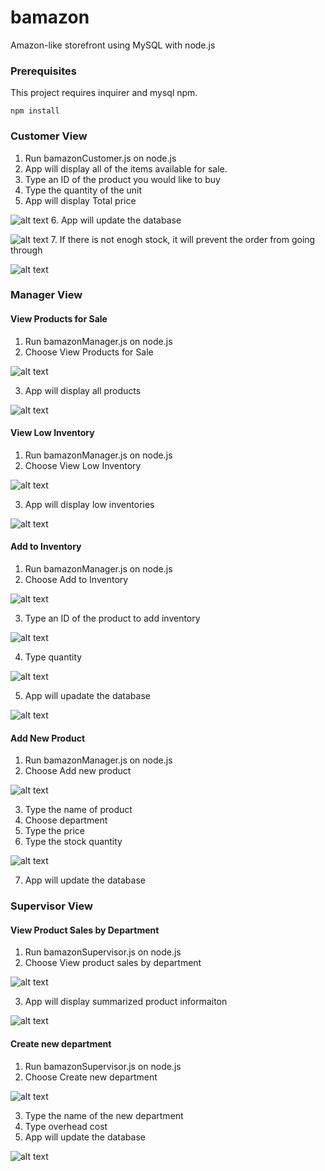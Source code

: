 # bamazon

Amazon-like storefront using MySQL with node.js

### Prerequisites

This project requires inquirer and mysql npm.

```
npm install
```

### Customer View

1. Run bamazonCustomer.js on node.js
2. App will display all of the items available for sale.
3. Type an ID of the product you would like to buy
4. Type the quantity of the unit
5. App will display Total price  

![alt text](https://github.com/jinredhub/bamazon/blob/master/screenshots/1-customer%20view/1.png)
6. App will update the database

![alt text](https://github.com/jinredhub/bamazon/blob/master/screenshots/1-customer%20view/reflect%20stock.png)
7. If there is not enogh stock, it will prevent the order from going through

![alt text](https://github.com/jinredhub/bamazon/blob/master/screenshots/1-customer%20view/not%20enogh.png)

### Manager View

#### View Products for Sale

1. Run bamazonManager.js on node.js
2. Choose View Products for Sale

![alt text](https://github.com/jinredhub/bamazon/blob/master/screenshots/2-manager%20view/1-View%20Products%20for%20Sale.png)

3. App will display all products

![alt text](https://github.com/jinredhub/bamazon/blob/master/screenshots/2-manager%20view/2-View%20Products%20for%20Sale.png)

#### View Low Inventory

1. Run bamazonManager.js on node.js
2. Choose View Low Inventory

![alt text](https://github.com/jinredhub/bamazon/blob/master/screenshots/2-manager%20view/1-View%20Low%20Inventory.png)

3. App will display low inventories

![alt text](https://github.com/jinredhub/bamazon/blob/master/screenshots/2-manager%20view/2-View%20Low%20Inventory.png)

#### Add to Inventory

1. Run bamazonManager.js on node.js
2. Choose Add to Inventory

![alt text](https://github.com/jinredhub/bamazon/blob/master/screenshots/2-manager%20view/1-Add%20to%20Inventory.png)

3. Type an ID of the product to add inventory

![alt text](https://github.com/jinredhub/bamazon/blob/master/screenshots/2-manager%20view/2-Add%20to%20Inventory.png)

4. Type quantity

![alt text](https://github.com/jinredhub/bamazon/blob/master/screenshots/2-manager%20view/3-Add%20to%20Inventory.png)

5. App will upadate the database

![alt text](https://github.com/jinredhub/bamazon/blob/master/screenshots/2-manager%20view/4-Add%20to%20Inventory.png)

#### Add New Product

1. Run bamazonManager.js on node.js
2. Choose Add new product

![alt text](https://github.com/jinredhub/bamazon/blob/master/screenshots/3-rrr/1.png)

3. Type the name of product
4. Choose department
5. Type the price
6. Type the stock quantity

![alt text](https://github.com/jinredhub/bamazon/blob/master/screenshots/3-rrr/5.png)

7. App will update the database

### Supervisor View

#### View Product Sales by Department

1. Run bamazonSupervisor.js on node.js
2. Choose View product sales by department

![alt text](https://github.com/jinredhub/bamazon/blob/master/screenshots/4-rrr/1.png)

3. App will display summarized product informaiton

![alt text](https://github.com/jinredhub/bamazon/blob/master/screenshots/4-rrr/sum.png)

#### Create new department

1. Run bamazonSupervisor.js on node.js
2. Choose Create new department

![alt text](https://github.com/jinredhub/bamazon/blob/master/screenshots/4-rrr/new%20depart1.png)

3. Type the name of the new department
4. Type overhead cost
5. App will update the database

![alt text](https://github.com/jinredhub/bamazon/blob/master/screenshots/4-rrr/new%20depart2.png)

